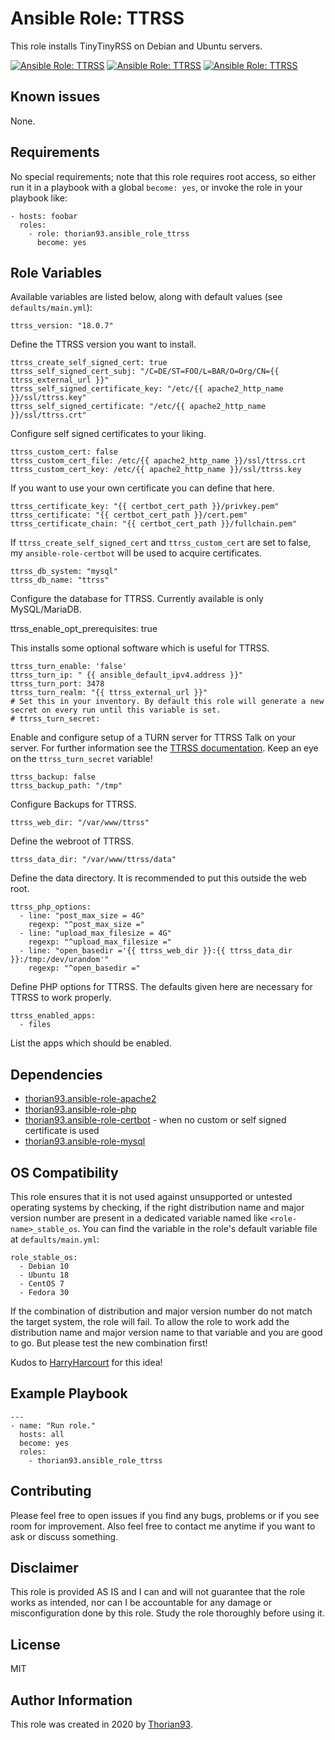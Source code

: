 # Ansible Role: TTRSS

This role installs TinyTinyRSS on Debian and Ubuntu servers.

[![Ansible Role: TTRSS](https://img.shields.io/ansible/role/52408?style=flat-square)](https://galaxy.ansible.com/thorian93/ansible_role_ttrss)
[![Ansible Role: TTRSS](https://img.shields.io/ansible/quality/52408?style=flat-square)](https://galaxy.ansible.com/thorian93/ansible_role_ttrss)
[![Ansible Role: TTRSS](https://img.shields.io/ansible/role/d/52408?style=flat-square)](https://galaxy.ansible.com/thorian93/ansible_role_ttrss)

## Known issues

None.

## Requirements

No special requirements; note that this role requires root access, so either run it in a playbook with a global `become: yes`, or invoke the role in your playbook like:

    - hosts: foobar
      roles:
        - role: thorian93.ansible_role_ttrss
          become: yes

## Role Variables

Available variables are listed below, along with default values (see `defaults/main.yml`):

    ttrss_version: "18.0.7"

Define the TTRSS version you want to install.

    ttrss_create_self_signed_cert: true
    ttrss_self_signed_cert_subj: "/C=DE/ST=FOO/L=BAR/O=Org/CN={{ ttrss_external_url }}"
    ttrss_self_signed_certificate_key: "/etc/{{ apache2_http_name }}/ssl/ttrss.key"
    ttrss_self_signed_certificate: "/etc/{{ apache2_http_name }}/ssl/ttrss.crt"

Configure self signed certificates to your liking.

    ttrss_custom_cert: false
    ttrss_custom_cert_file: /etc/{{ apache2_http_name }}/ssl/ttrss.crt
    ttrss_custom_cert_key: /etc/{{ apache2_http_name }}/ssl/ttrss.key

If you want to use your own certificate you can define that here.

    ttrss_certificate_key: "{{ certbot_cert_path }}/privkey.pem"
    ttrss_certificate: "{{ certbot_cert_path }}/cert.pem"
    ttrss_certificate_chain: "{{ certbot_cert_path }}/fullchain.pem"

If `ttrss_create_self_signed_cert` and `ttrss_custom_cert` are set to false, my `ansible-role-certbot` will be used to acquire certificates.

    ttrss_db_system: "mysql"
    ttrss_db_name: "ttrss"

Configure the database for TTRSS. Currently available is only MySQL/MariaDB.

  ttrss_enable_opt_prerequisites: true

This installs some optional software which is useful for TTRSS.

    ttrss_turn_enable: 'false'
    ttrss_turn_ip: " {{ ansible_default_ipv4.address }}"
    ttrss_turn_port: 3478
    ttrss_turn_realm: "{{ ttrss_external_url }}"
    # Set this in your inventory. By default this role will generate a new secret on every run until this variable is set.
    # ttrss_turn_secret:

Enable and configure setup of a TURN server for TTRSS Talk on your server. For further information see the [TTRSS documentation](https://ttrss-talk.readthedocs.io/en/latest/TURN). Keep an eye on the `ttrss_turn_secret` variable!

    ttrss_backup: false
    ttrss_backup_path: "/tmp"

Configure Backups for TTRSS.

    ttrss_web_dir: "/var/www/ttrss"

Define the webroot of TTRSS.

    ttrss_data_dir: "/var/www/ttrss/data"

Define the data directory. It is recommended to put this outside the web root.

    ttrss_php_options:
      - line: "post_max_size = 4G"
        regexp: "^post_max_size ="
      - line: "upload_max_filesize = 4G"
        regexp: "^upload_max_filesize ="
      - line: "open_basedir ='{{ ttrss_web_dir }}:{{ ttrss_data_dir }}:/tmp:/dev/urandom'"
        regexp: "^open_basedir ="

Define PHP options for TTRSS. The defaults given here are necessary for TTRSS to work properly.

    ttrss_enabled_apps:
      - files

List the apps which should be enabled.

## Dependencies

  - [thorian93.ansible-role-apache2](https://galaxy.ansible.com/thorian93/ansible_role_apache2)
  - [thorian93.ansible-role-php](https://galaxy.ansible.com/thorian93/ansible_role_ttrss)
  - [thorian93.ansible-role-certbot](https://galaxy.ansible.com/thorian93/ansible_role_certbot) - when no custom or self signed certificate is used
  - [thorian93.ansible-role-mysql](https://galaxy.ansible.com/thorian93/ansible_role_mysql)

## OS Compatibility

This role ensures that it is not used against unsupported or untested operating systems by checking, if the right distribution name and major version number are present in a dedicated variable named like `<role-name>_stable_os`. You can find the variable in the role's default variable file at `defaults/main.yml`:

    role_stable_os:
      - Debian 10
      - Ubuntu 18
      - CentOS 7
      - Fedora 30

If the combination of distribution and major version number do not match the target system, the role will fail. To allow the role to work add the distribution name and major version name to that variable and you are good to go. But please test the new combination first!

Kudos to [HarryHarcourt](https://github.com/HarryHarcourt) for this idea!

## Example Playbook

    ---
    - name: "Run role."
      hosts: all
      become: yes
      roles:
        - thorian93.ansible_role_ttrss

## Contributing

Please feel free to open issues if you find any bugs, problems or if you see room for improvement. Also feel free to contact me anytime if you want to ask or discuss something.

## Disclaimer

This role is provided AS IS and I can and will not guarantee that the role works as intended, nor can I be accountable for any damage or misconfiguration done by this role. Study the role thoroughly before using it.

## License

MIT

## Author Information

This role was created in 2020 by [Thorian93](http://thorian93.de/).
